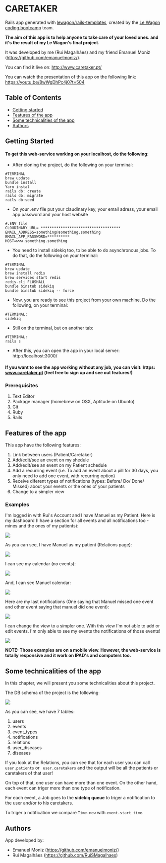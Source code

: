 # CARETAKER

Rails app generated with [lewagon/rails-templates](https://github.com/lewagon/rails-templates), created by the [Le Wagon coding bootcamp](https://www.lewagon.com) team.

**The aim of this app is to help anyone to take care of your loved ones. and it's the result of my Le Wagon's final project.**

It was developed by me (Rui Magalhães) and my friend Emanuel Moniz (https://github.com/emanuelmoniz/).


You can find it live on: http://www.caretaker.pt/

You can watch the presentation of this app on the following link: https://youtu.be/8wWgDhPc4j0?t=504

## Table of Contents

* [Getting started](#getting-started)
* [Features of the app](#features-of-the-app)
* [Some technicalities of the app](#Some-technicalities-of-the-app)
* [Authors](#authors)

## Getting Started

#### To get this web-service working on your localhost, do the following:

* After cloning the project, do the following on your terminal:

```
#TERMINAL
brew update
bundle install
Yarn instal
rails db: create
rails db: migrate
rails db:seed
```
* On your .env file put your claudinary key, your email adress, your email app password and your host website
```
#.ENV file
CLOUDINARY_URL= ************************************
EMAIL_ADDRESS=something@something.something
EMAIL_APP_PASSWORD=**********
HOST=www.something.something
```
* You need to install sidekiq too, to be able to do asynchronous jobs. To do that, do the following on your terminal:
```
#TERMINAL
brew update
brew install redis
brew services start redis
redis-cli FLUSHALL
bundle binstub sidekiq
bundle binstub sidekiq -- force
```
* Now, you are ready to see this project from your own machine.
Do the following, on your terminal:
```
#TERMINAL:
sidekiq
```
* Still on the terminal, but on another tab:
```
#TERMINAL:
rails s
```

* After this, you can open the app in your local server: http://localhost:3000/

#### If you want to see the app working without any job, you can visit: https: www.caretaker.pt (feel free to sign up and see out features!)

### Prerequisites

1. Text Editor
2. Package manager (homebrew on OSX, Aptitude on Ubunto)
3. Git
4. Ruby
5. Rails

## Features of the app

This app have the following features:

1. Link between users (Patient/Caretaker)
2. Add/edit/see an event on my shedule
3. Add/edit/see an event on my Patient schedule
4. Add a recurring event (i.e. To add an event about a pill for 30 days, you only need to add one event, with recurring option)
5. Receive diferent types of notifications (types: Before/ Do/ Done/ Missed) about your events or the ones of your patients
6. Change to a simpler view

### Examples

I'm logged in with Rui's Account and I have Manuel as my Patient.
Here is my dashboard (I have a section for all events and all notifications too - mines and the ones of my patients):

![](/readmeImgs/dashboard.png)

As you can see, I have Manuel as my patient (Relations page):

![](/readmeImgs/Patientexample.png)

I can see my calendar (no events):

![](/readmeImgs/mySchedule.png)

And, I can see Manuel calendar:

![](/readmeImgs/manuelSchedule.png)

Here are my last notifications (One saying that Manuel missed one event and other event saying that manuel did one event):

![](/readmeImgs/dashboard.png)

I can change the view to a simpler one.
With this view I'm not able to add or edit events. I'm only able to see my events the notifications of those events!

![](/readmeImgs/simpleview.png)


**NOTE: Those examples are on a mobile view. However, the web-service is totally responsive and it work on IPAD's and computers too.**


## Some technicalities of the app

In this chapter, we will present you some technicalities about this project.

The DB schema of the project is the following:

![](/readmeImgs/DBschema.png)


As you can see, we have 7 tables:

1. users
2. events
3. event_types
4. notifications
5. relations
6. user_diseases
7. diseases


If you look at the Relations, you can see that for each user you can call `` user.patients `` or `` user.caretakers`` and the output will be all the patients or caretakers of that user!

On top of that, one user can have more than one event.
On the other hand, each event can triger more than one type of notification.

For each event, a Job goes to the **sidekiq queue** to triger a notification to the user and/or to his caretakers.

To triger a notification we compare `Time.now` with  ``event.start_time``.

## Authors

App developed by:

* Emanuel Moniz (https://github.com/emanuelmoniz/)
* Rui Magalhães (https://github.com/RuiSMagalhaes)






